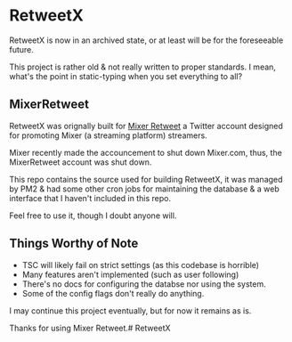 # RetweetX

RetweetX is now in an archived state, or at least will be for the foreseeable future.

This project is rather old & not really written to proper standards. I mean, what's the point in static-typing when you set everything to all?

## MixerRetweet

RetweetX was orignally built for [Mixer Retweet](https://twitter.com/MixerRetweet) a Twitter account designed for promoting Mixer (a streaming platform) streamers.

Mixer recently made the accouncement to shut down Mixer.com, thus, the MixerRetweet account was shut down.

This repo contains the source used for building RetweetX, it was managed by PM2 & had some other cron jobs for maintaining the database & a web interface that I haven't included in this repo.

Feel free to use it, though I doubt anyone will.

## Things Worthy of Note

- TSC will likely fail on strict settings (as this codebase is horrible)
- Many features aren't implemented (such as user following)
- There's no docs for configuring the databse nor using the system.
- Some of the config flags don't really do anything.

I may continue this project eventually, but for now it remains as is.

Thanks for using Mixer Retweet.# RetweetX
